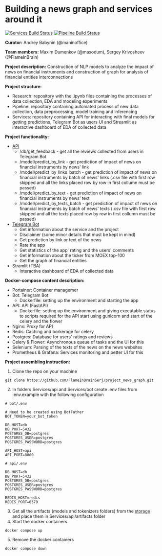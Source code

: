 # Building a news graph and services around it

[![Services Build Status](https://github.com/FlameInBrainSerj/project_news_graph/actions/workflows/services.yml/badge.svg?branch=main)](https://github.com/FlameInBrainSerj/project_news_graph/actions/workflows/services.yml) [![Pipeline Build Status](https://github.com/FlameInBrainSerj/project_news_graph/actions/workflows/pipeline.yml/badge.svg?branch=main)](https://github.com/FlameInBrainSerj/project_news_graph/blob/main/.github/workflows/pipeline.yml)

**Curator:** Andrey Babynin (@maninoffice)

**Team members:** Maxim Dumenkov (@maxodum), Sergey Krivosheev (@FlameInBrain)

**Project description:** Construction of NLP models to analyze the impact of news on financial instruments and construction of graph for analysis of financial entities interconnections

**Project structure:**
- Research: repository with the .ipynb files containing the processes of data collection, EDA and modeling experiments
- Pipeline: repository containing automated process of new data collection, data preprocessing, model training and inferencing
- Services: repository containing API for interacting with final models for getting predictions, Telegram Bot as users UI and Streamlit as interactive dashboard of EDA of collected data

**Project functionality:**
- [API](http://185.209.31.172:8189/docs)
    - /db/get_feedback - get all the reviews collected from users in Telegram Bot
    - /model/predict_by_link - get prediction of impact of news on financial instruments by news' link
    - /model/predict_by_links_batch - get prediction of impact of news on financial instruments by batch of news' links (.csv file with first row skipped and all the links placed row by row in first collumn must be passed)
    - /model/predict_by_text - get prediction of impact of news on financial instruments by news' text
    - /model/predict_by_texts_batch - get prediction of impact of news on financial instruments by batch of news' texts (.csv file with first row skipped and all the texts placed row by row in first collumn must be passed)
- [Telegram Bot](https://t.me/project_news_anal_bot)
    - Get information about the service and the project
    - Disclaimer (some minor details that must be kept in mind)
    - Get prediction by link or text of the news
    - Rate the app
    - Get statistics of the app' rating and the users' comments
    - Get information about the ticker from MOEX top-100
    - Get the graph of financial entities
- Stramlit (TBA)
    * Interactive dashboard of EDA of collected data


**Docker-compose content description:**
- Portainer: Container managemer
- Bot: Telegram Bot
    - Dockerfile: setting up the environment and starting the app
- API: API (FastAPI)
    - Dockerfile: setting up the environment and giving executable status to scripts required for the API start using gunicorn and start of the celery and the flower
- Nginx: Proxy for API
- Redis: Caching and borkerage for celery
- Postgres: Database for users' ratings and reviews
- Celery & Flower: Asynchronous queue of tasks and the UI for this
- Selenium: Parsing of the texts of the news on the news websites
- Prometheus & Grafana: Services monitoring and better UI for this

**Project assembling instruction:**

1. Clone the repo on your machine
```
git clone https://github.com/FlameInBrainSerj/project_news_graph.git
```
2. In folders Services/api and Services/bot create .env files from .env.example with the following configuration
```
# bot/.env

# Need to be created using BotFather
BOT_TOKEN=your_bot_token

DB_HOST=db
DB_PORT=5432
POSTGRES_DB=postgres
POSTGRES_USER=postgres
POSTGRES_PASSWORD=postgres

API_HOST=api
API_PORT=8000
```
```
# api/.env

DB_HOST=db
DB_PORT=5432
POSTGRES_DB=postgres
POSTGRES_USER=postgres
POSTGRES_PASSWORD=postgres

REDIS_HOST=redis
REDIS_PORT=6379
```
3. Get all the artifacts (models and tokenizers folders) from the [storage](https://disk.yandex.ru/d/sdQmEjHlah6BBg) and place them in Services/api/artifacts folder
4. Start the docker containers
```
docker compose up
```
5. Remove the docker containers
```
docker compose down
```
